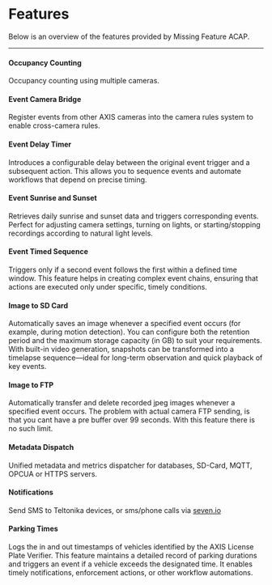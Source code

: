 # Features

Below is an overview of the features provided by Missing Feature ACAP. 

---

#### Occupancy Counting

Occupancy counting using multiple cameras.

#### Event Camera Bridge

Register events from other AXIS cameras into the camera rules system to enable cross-camera rules.

#### Event Delay Timer

Introduces a configurable delay between the original event trigger and a subsequent action. This allows you to sequence events and automate workflows that depend on precise timing.

#### Event Sunrise and Sunset

Retrieves daily sunrise and sunset data and triggers corresponding events. Perfect for adjusting camera settings, turning on lights, or starting/stopping recordings according to natural light levels.

#### Event Timed Sequence

Triggers only if a second event follows the first within a defined time window. This feature helps in creating complex event chains, ensuring that actions are executed only under specific, timely conditions.

#### Image to SD Card

Automatically saves an image whenever a specified event occurs (for example, during motion detection). You can configure both the retention period and the maximum storage capacity (in GB) to suit your requirements. With built-in video generation, snapshots can be transformed into a timelapse sequence—ideal for long-term observation and quick playback of key events.

#### Image to FTP

Automatically transfer and delete recorded jpeg images whenever a specified event occurs.
The problem with actual camera FTP sending, is that you cant have a pre buffer over 99 seconds. With this feature there is no such limit.

#### Metadata Dispatch

Unified metadata and metrics dispatcher for databases, SD-Card, MQTT, OPCUA or HTTPS servers.

#### Notifications 

Send SMS to Teltonika devices, or sms/phone calls via [seven.io](https://seven.io/)

#### Parking Times

Logs the in and out timestamps of vehicles identified by the AXIS License Plate Verifier. This feature maintains a detailed record of parking durations and triggers an event if a vehicle exceeds the designated time. It enables timely notifications, enforcement actions, or other workflow automations.


